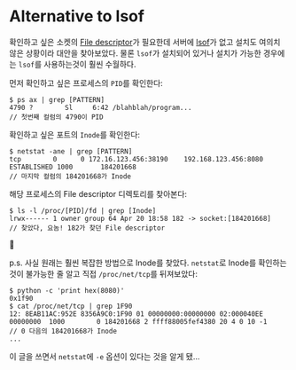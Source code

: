 Alternative to lsof
===================

확인하고 싶은 소켓의 [File descriptor][1]가 필요한데 서버에 [lsof][2]가 없고 설치도 여의치 않은 상황이라 대안을 찾아보았다. 물론 `lsof`가 설치되어 있거나 설치가 가능한 경우에는 `lsof`를 사용하는것이 훨씬 수월하다.

먼저 확인하고 싶은 프로세스의 `PID`를 확인한다:

```
$ ps ax | grep [PATTERN]
4790 ?        Sl     6:42 /blahblah/program...
// 첫번째 컬럼의 4790이 PID
```

확인하고 싶은 포트의 `Inode`를 확인한다:

```shell
$ netstat -ane | grep [PATTERN]
tcp        0      0 172.16.123.456:38190    192.168.123.456:8080     ESTABLISHED 1000       184201668 
// 마지막 컬럼의 184201668가 Inode
```


해당 프로세스의 File descriptor 디렉토리를 찾아본다:

```shell
$ ls -l /proc/[PID]/fd | grep [Inode]
lrwx------ 1 owner group 64 Apr 20 18:58 182 -> socket:[184201668]
// 찾았다, 요놈! 182가 찾던 File descriptor
```

:speech_balloon:

p.s. 사실 원래는 훨씬 복잡한 방법으로 Inode를 찾았다. `netstat`로 Inode를 확인하는 것이 불가능한 줄 알고 직접 `/proc/net/tcp`를 뒤져보았다:

```
$ python -c 'print hex(8080)'
0x1f90
$ cat /proc/net/tcp | grep 1F90
12: 8EAB11AC:952E 8356A9C0:1F90 01 00000000:00000000 02:000040EE 00000000  1000        0 184201668 2 ffff88005fef4380 20 4 0 10 -1 
// 0 다음의 184201668가 Inode
...
```
이 글을 쓰면서 `netstat`에 `-e` 옵션이 있다는 것을 알게 됐...


[1]: https://en.wikipedia.org/wiki/File_descriptor
[2]: http://linux.die.net/man/8/lsof

